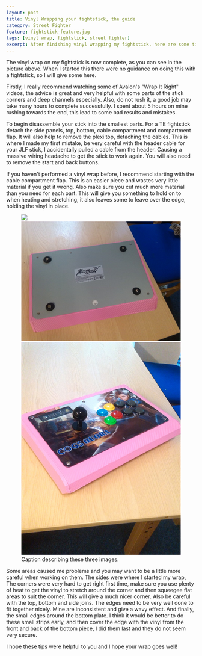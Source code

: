 ```yaml
---
layout: post
title: Vinyl Wrapping your fightstick, the guide
category: Street Fighter
feature: fightstick-feature.jpg
tags: [vinyl wrap, fightstick, street fighter]
excerpt: After finishing vinyl wrapping my fightstick, here are some tips to help you on a similiar endevour
---
```


The vinyl wrap on my fightstick is now complete, as you can see in the
picture above. When I started this there were no guidance on doing
this with a fightstick, so I will give some here.

Firstly, I really recommend watching some of Avalon's "Wrap It Right"
videos, the advice is great and very helpful with some parts of the
stick corners and deep channels especially. Also, do not rush it, a
good job may take many hours to complete successfully. I spent about 5
hours on mine rushing towards the end, this lead to some bad results
and mistakes.

To begin disassemble your stick into the smallest parts. For a TE
fightstick detach the side panels, top, bottom, cable compartment and
compartment flap. It will also help to remove the plexi top, detaching
the cables. This is where I made my first mistake, be very careful
with the header cable for your JLF stick, I accidentally pulled a
cable from the header. Causing a massive wiring headache to get the
stick to work again. You will also need to remove the start and back
buttons.

If you haven't performed a vinyl wrap before, I recommend starting
with the cable compartment flap. This is an easier piece and wastes
very little material if you get it wrong. Also make sure you cut much
more material than you need for each part. This will give you
something to hold on to when heating and stretching, it also leaves
some to leave over the edge, holding the vinyl in place.

<figure class="third">
	<img src="/images/fightstick-top.jpg">
	<img src="/images/fightstick-bottom.jpg">
	<img src="/images/fightstick-side.jpg">
	<figcaption>Caption describing these three images.</figcaption>
</figure>

Some areas caused me problems and you may want to be a little more
careful when working on them. The sides were where I started my wrap,
The corners were very hard to get right first time, make sure you use
plenty of heat to get the vinyl to stretch around the corner and then
squeegee flat areas to suit the corner. This will give a much nicer
corner. Also be careful with the top, bottom and side joins. The edges
need to be very well done to fit together nicely. Mine are
inconsistent and give a wavy effect. And finally, the small edges
around the bottom plate. I think it would be better to do these small
strips early, and then cover the edge with the vinyl from the front
and back of the bottom piece, I did them last and they do not seem
very secure.

I hope these tips were helpful to you and I hope your wrap goes well!
